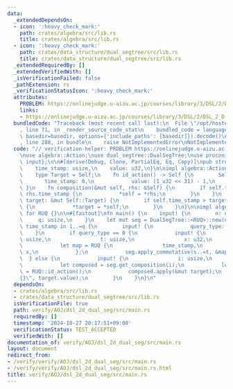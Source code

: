 ```yaml
---
data:
  _extendedDependsOn:
  - icon: ':heavy_check_mark:'
    path: crates/algebra/src/lib.rs
    title: crates/algebra/src/lib.rs
  - icon: ':heavy_check_mark:'
    path: crates/data_structure/dual_segtree/src/lib.rs
    title: crates/data_structure/dual_segtree/src/lib.rs
  _extendedRequiredBy: []
  _extendedVerifiedWith: []
  _isVerificationFailed: false
  _pathExtension: rs
  _verificationStatusIcon: ':heavy_check_mark:'
  attributes:
    PROBLEM: https://onlinejudge.u-aizu.ac.jp/courses/library/3/DSL/2/DSL_2_D
    links:
    - https://onlinejudge.u-aizu.ac.jp/courses/library/3/DSL/2/DSL_2_D
  bundledCode: "Traceback (most recent call last):\n  File \"/opt/hostedtoolcache/Python/3.10.15/x64/lib/python3.10/site-packages/onlinejudge_verify/documentation/build.py\"\
    , line 71, in _render_source_code_stat\n    bundled_code = language.bundle(stat.path,\
    \ basedir=basedir, options={'include_paths': [basedir]}).decode()\n  File \"/opt/hostedtoolcache/Python/3.10.15/x64/lib/python3.10/site-packages/onlinejudge_verify/languages/rust.py\"\
    , line 288, in bundle\n    raise NotImplementedError\nNotImplementedError\n"
  code: "// verification-helper: PROBLEM https://onlinejudge.u-aizu.ac.jp/courses/library/3/DSL/2/DSL_2_D\n\
    \nuse algebra::Action;\nuse dual_segtree::DualSegTree;\nuse proconio::{fastout,\
    \ input};\n\n#[derive(Debug, Clone, PartialEq, Eq, Copy)]\npub struct RUQ {\n\
    \    time_stamp: usize,\n    value: u32,\n}\n\nimpl algebra::Action for RUQ {\n\
    \    type Target = Self;\n    fn id_action() -> Self {\n        Self {\n     \
    \       time_stamp: 0,\n            value: (1_u32 << 31) - 1,\n        }\n   \
    \ }\n    fn composition(&mut self, rhs: &Self) {\n        if self.time_stamp <\
    \ rhs.time_stamp {\n            *self = *rhs;\n        }\n    }\n    fn apply(&self,\
    \ target: &mut Self::Target) {\n        if self.time_stamp > target.time_stamp\
    \ {\n            *target = *self;\n        }\n    }\n}\n\nimpl algebra::Commutative\
    \ for RUQ {}\n\n#[fastout]\nfn main() {\n    input! {\n        n: usize,\n   \
    \     q: usize,\n    }\n    let mut seg = DualSegTree::<RUQ>::new(n);\n    for\
    \ time_stamp in 1..=q {\n        input! {\n            query_type: u32,\n    \
    \    }\n        if query_type == 0 {\n            input! {\n                s:\
    \ usize,\n                t: usize,\n                x: u32,\n            }\n\
    \            let map = RUQ {\n                time_stamp,\n                value:\
    \ x,\n            };\n            seg.apply_commutative(s..=t, &map);\n      \
    \  } else {\n            input! {\n                i: usize,\n            }\n\
    \            let composed = seg.get_composition(i);\n            let mut target\
    \ = RUQ::id_action();\n            composed.apply(&mut target);\n            println!(\"\
    {}\", target.value);\n        }\n    }\n}\n"
  dependsOn:
  - crates/algebra/src/lib.rs
  - crates/data_structure/dual_segtree/src/lib.rs
  isVerificationFile: true
  path: verify/AOJ/dsl_2d_dual_seg/src/main.rs
  requiredBy: []
  timestamp: '2024-10-27 20:17:51+09:00'
  verificationStatus: TEST_ACCEPTED
  verifiedWith: []
documentation_of: verify/AOJ/dsl_2d_dual_seg/src/main.rs
layout: document
redirect_from:
- /verify/verify/AOJ/dsl_2d_dual_seg/src/main.rs
- /verify/verify/AOJ/dsl_2d_dual_seg/src/main.rs.html
title: verify/AOJ/dsl_2d_dual_seg/src/main.rs
---
```

